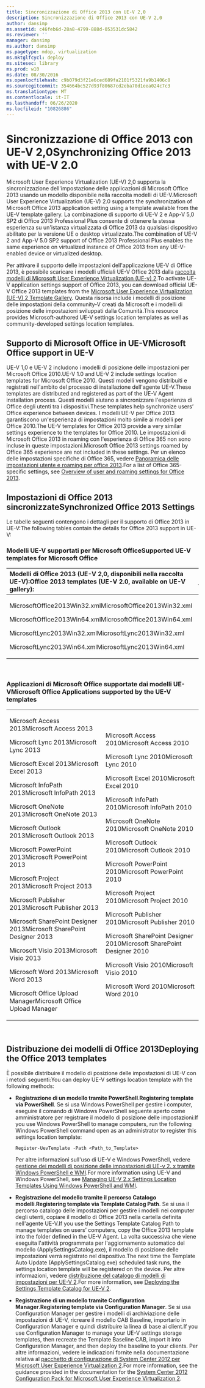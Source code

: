 ```yaml
---
title: Sincronizzazione di Office 2013 con UE-V 2,0
description: Sincronizzazione di Office 2013 con UE-V 2,0
author: dansimp
ms.assetid: c46feb6d-28a8-4799-888d-053531dc5842
ms.reviewer: ''
manager: dansimp
ms.author: dansimp
ms.pagetype: mdop, virtualization
ms.mktglfcycl: deploy
ms.sitesec: library
ms.prod: w10
ms.date: 08/30/2016
ms.openlocfilehash: c9b079d3f21e6ced689fa2101f5321fa9b1406c8
ms.sourcegitcommit: 354664bc527d93f80687cd2eba70d1eea024c7c3
ms.translationtype: MT
ms.contentlocale: it-IT
ms.lasthandoff: 06/26/2020
ms.locfileid: "10826886"
---
```

# <span data-ttu-id="4647c-103">Sincronizzazione di Office 2013 con UE-V 2,0</span><span class="sxs-lookup"><span data-stu-id="4647c-103">Synchronizing Office 2013 with UE-V 2.0</span></span>


<span data-ttu-id="4647c-104">Microsoft User Experience Virtualization (UE-V) 2,0 supporta la sincronizzazione dell'impostazione delle applicazioni di Microsoft Office 2013 usando un modello disponibile nella raccolta modelli di UE-V.</span><span class="sxs-lookup"><span data-stu-id="4647c-104">Microsoft User Experience Virtualization (UE-V) 2.0 supports the synchronization of Microsoft Office 2013 application setting using a template available from the UE-V template gallery.</span></span> <span data-ttu-id="4647c-105">La combinazione di supporto di UE-V 2 e App-V 5,0 SP2 di Office 2013 Professional Plus consente di ottenere la stessa esperienza su un'istanza virtualizzata di Office 2013 da qualsiasi dispositivo abilitato per la versione UE o desktop virtualizzato.</span><span class="sxs-lookup"><span data-stu-id="4647c-105">The combination of UE-V 2 and App-V 5.0 SP2 support of Office 2013 Professional Plus enables the same experience on virtualized instance of Office 2013 from any UE-V-enabled device or virtualized desktop.</span></span>

<span data-ttu-id="4647c-106">Per attivare il supporto delle impostazioni dell'applicazione UE-V di Office 2013, è possibile scaricare i modelli ufficiali UE-V Office 2013 dalla [raccolta modelli di Microsoft User Experience Virtualization (UE-v) 2](https://go.microsoft.com/fwlink/p/?LinkId=246589).</span><span class="sxs-lookup"><span data-stu-id="4647c-106">To activate UE-V application settings support of Office 2013, you can download official UE-V Office 2013 templates from the [Microsoft User Experience Virtualization (UE-V) 2 Template Gallery](https://go.microsoft.com/fwlink/p/?LinkId=246589).</span></span> <span data-ttu-id="4647c-107">Questa risorsa include i modelli di posizione delle impostazioni della community-V creati da Microsoft e i modelli di posizione delle impostazioni sviluppati dalla Comunità.</span><span class="sxs-lookup"><span data-stu-id="4647c-107">This resource provides Microsoft-authored UE-V settings location templates as well as community-developed settings location templates.</span></span>

## <span data-ttu-id="4647c-108">Supporto di Microsoft Office in UE-V</span><span class="sxs-lookup"><span data-stu-id="4647c-108">Microsoft Office support in UE-V</span></span>


<span data-ttu-id="4647c-109">UE-V 1,0 e UE-V 2 includono i modelli di posizione delle impostazioni per Microsoft Office 2010.</span><span class="sxs-lookup"><span data-stu-id="4647c-109">UE-V 1.0 and UE-V 2 include settings location templates for Microsoft Office 2010.</span></span> <span data-ttu-id="4647c-110">Questi modelli vengono distribuiti e registrati nell'ambito del processo di installazione dell'agente UE-V.</span><span class="sxs-lookup"><span data-stu-id="4647c-110">These templates are distributed and registered as part of the UE-V Agent installation process.</span></span> <span data-ttu-id="4647c-111">Questi modelli aiutano a sincronizzare l'esperienza di Office degli utenti tra i dispositivi.</span><span class="sxs-lookup"><span data-stu-id="4647c-111">These templates help synchronize users’ Office experience between devices.</span></span> <span data-ttu-id="4647c-112">I modelli UE-V per Office 2013 garantiscono un'esperienza di impostazioni molto simile ai modelli per Office 2010.</span><span class="sxs-lookup"><span data-stu-id="4647c-112">The UE-V templates for Office 2013 provide a very similar settings experience to the templates for Office 2010.</span></span> <span data-ttu-id="4647c-113">Le impostazioni di Microsoft Office 2013 in roaming con l'esperienza di Office 365 non sono incluse in queste impostazioni.</span><span class="sxs-lookup"><span data-stu-id="4647c-113">Microsoft Office 2013 settings roamed by Office 365 experience are not included in these settings.</span></span> <span data-ttu-id="4647c-114">Per un elenco delle impostazioni specifiche di Office 365, vedere [Panoramica delle impostazioni utente e roaming per office 2013](https://go.microsoft.com/fwlink/p/?LinkId=391220).</span><span class="sxs-lookup"><span data-stu-id="4647c-114">For a list of Office 365-specific settings, see [Overview of user and roaming settings for Office 2013](https://go.microsoft.com/fwlink/p/?LinkId=391220).</span></span>

## <span data-ttu-id="4647c-115">Impostazioni di Office 2013 sincronizzate</span><span class="sxs-lookup"><span data-stu-id="4647c-115">Synchronized Office 2013 Settings</span></span>


<span data-ttu-id="4647c-116">Le tabelle seguenti contengono i dettagli per il supporto di Office 2013 in UE-V:</span><span class="sxs-lookup"><span data-stu-id="4647c-116">The following tables contain the details for Office 2013 support in UE-V:</span></span>

### <span data-ttu-id="4647c-117">Modelli UE-V supportati per Microsoft Office</span><span class="sxs-lookup"><span data-stu-id="4647c-117">Supported UE-V templates for Microsoft Office</span></span>

<table>
<colgroup>
<col width="50%" />
<col width="50%" />
</colgroup>
<thead>
<tr class="header">
<th align="left"><span data-ttu-id="4647c-118">Modelli di Office 2013 (UE-V 2,0, disponibili nella raccolta UE-V):</span><span class="sxs-lookup"><span data-stu-id="4647c-118">Office 2013 templates (UE-V 2.0, available on UE-V gallery):</span></span></th>
<th align="left"><span data-ttu-id="4647c-119">Modelli di Office 2010 (UE-V 1,0 &amp; 1,0 SP1):</span><span class="sxs-lookup"><span data-stu-id="4647c-119">Office 2010 templates (UE-V 1.0 &amp; 1.0 SP1):</span></span></th>
</tr>
</thead>
<tbody>
<tr class="odd">
<td align="left"><p><span data-ttu-id="4647c-120">MicrosoftOffice2013Win32.xml</span><span class="sxs-lookup"><span data-stu-id="4647c-120">MicrosoftOffice2013Win32.xml</span></span></p>
<p><span data-ttu-id="4647c-121">MicrosoftOffice2013Win64.xml</span><span class="sxs-lookup"><span data-stu-id="4647c-121">MicrosoftOffice2013Win64.xml</span></span></p>
<p><span data-ttu-id="4647c-122">MicrosoftLync2013Win32.xml</span><span class="sxs-lookup"><span data-stu-id="4647c-122">MicrosoftLync2013Win32.xml</span></span></p>
<p><span data-ttu-id="4647c-123">MicrosoftLync2013Win64.xml</span><span class="sxs-lookup"><span data-stu-id="4647c-123">MicrosoftLync2013Win64.xml</span></span></p></td>
<td align="left"><p><span data-ttu-id="4647c-124">MicrosoftOffice2010Win32.xml</span><span class="sxs-lookup"><span data-stu-id="4647c-124">MicrosoftOffice2010Win32.xml</span></span></p>
<p><span data-ttu-id="4647c-125">MicrosoftOffice2010Win64.xml</span><span class="sxs-lookup"><span data-stu-id="4647c-125">MicrosoftOffice2010Win64.xml</span></span></p>
<p><span data-ttu-id="4647c-126">MicrosoftLync2010.xml</span><span class="sxs-lookup"><span data-stu-id="4647c-126">MicrosoftLync2010.xml</span></span></p>
<p></p></td>
</tr>
</tbody>
</table>

 

### <span data-ttu-id="4647c-127">Applicazioni di Microsoft Office supportate dai modelli UE-V</span><span class="sxs-lookup"><span data-stu-id="4647c-127">Microsoft Office Applications supported by the UE-V templates</span></span>

<table>
<colgroup>
<col width="50%" />
<col width="50%" />
</colgroup>
<tbody>
<tr class="odd">
<td align="left"><p><span data-ttu-id="4647c-128">Microsoft Access 2013</span><span class="sxs-lookup"><span data-stu-id="4647c-128">Microsoft Access 2013</span></span></p>
<p><span data-ttu-id="4647c-129">Microsoft Lync 2013</span><span class="sxs-lookup"><span data-stu-id="4647c-129">Microsoft Lync 2013</span></span></p>
<p><span data-ttu-id="4647c-130">Microsoft Excel 2013</span><span class="sxs-lookup"><span data-stu-id="4647c-130">Microsoft Excel 2013</span></span></p>
<p><span data-ttu-id="4647c-131">Microsoft InfoPath 2013</span><span class="sxs-lookup"><span data-stu-id="4647c-131">Microsoft InfoPath 2013</span></span></p>
<p><span data-ttu-id="4647c-132">Microsoft OneNote 2013</span><span class="sxs-lookup"><span data-stu-id="4647c-132">Microsoft OneNote 2013</span></span></p>
<p><span data-ttu-id="4647c-133">Microsoft Outlook 2013</span><span class="sxs-lookup"><span data-stu-id="4647c-133">Microsoft Outlook 2013</span></span></p>
<p><span data-ttu-id="4647c-134">Microsoft PowerPoint 2013</span><span class="sxs-lookup"><span data-stu-id="4647c-134">Microsoft PowerPoint 2013</span></span></p>
<p><span data-ttu-id="4647c-135">Microsoft Project 2013</span><span class="sxs-lookup"><span data-stu-id="4647c-135">Microsoft Project 2013</span></span></p>
<p><span data-ttu-id="4647c-136">Microsoft Publisher 2013</span><span class="sxs-lookup"><span data-stu-id="4647c-136">Microsoft Publisher 2013</span></span></p>
<p><span data-ttu-id="4647c-137">Microsoft SharePoint Designer 2013</span><span class="sxs-lookup"><span data-stu-id="4647c-137">Microsoft SharePoint Designer 2013</span></span></p>
<p><span data-ttu-id="4647c-138">Microsoft Visio 2013</span><span class="sxs-lookup"><span data-stu-id="4647c-138">Microsoft Visio 2013</span></span></p>
<p><span data-ttu-id="4647c-139">Microsoft Word 2013</span><span class="sxs-lookup"><span data-stu-id="4647c-139">Microsoft Word 2013</span></span></p>
<p><span data-ttu-id="4647c-140">Microsoft Office Upload Manager</span><span class="sxs-lookup"><span data-stu-id="4647c-140">Microsoft Office Upload Manager</span></span></p></td>
<td align="left"><p><span data-ttu-id="4647c-141">Microsoft Access 2010</span><span class="sxs-lookup"><span data-stu-id="4647c-141">Microsoft Access 2010</span></span></p>
<p><span data-ttu-id="4647c-142">Microsoft Lync 2010</span><span class="sxs-lookup"><span data-stu-id="4647c-142">Microsoft Lync 2010</span></span></p>
<p><span data-ttu-id="4647c-143">Microsoft Excel 2010</span><span class="sxs-lookup"><span data-stu-id="4647c-143">Microsoft Excel 2010</span></span></p>
<p><span data-ttu-id="4647c-144">Microsoft InfoPath 2010</span><span class="sxs-lookup"><span data-stu-id="4647c-144">Microsoft InfoPath 2010</span></span></p>
<p><span data-ttu-id="4647c-145">Microsoft OneNote 2010</span><span class="sxs-lookup"><span data-stu-id="4647c-145">Microsoft OneNote 2010</span></span></p>
<p><span data-ttu-id="4647c-146">Microsoft Outlook 2010</span><span class="sxs-lookup"><span data-stu-id="4647c-146">Microsoft Outlook 2010</span></span></p>
<p><span data-ttu-id="4647c-147">Microsoft PowerPoint 2010</span><span class="sxs-lookup"><span data-stu-id="4647c-147">Microsoft PowerPoint 2010</span></span></p>
<p><span data-ttu-id="4647c-148">Microsoft Project 2010</span><span class="sxs-lookup"><span data-stu-id="4647c-148">Microsoft Project 2010</span></span></p>
<p><span data-ttu-id="4647c-149">Microsoft Publisher 2010</span><span class="sxs-lookup"><span data-stu-id="4647c-149">Microsoft Publisher 2010</span></span></p>
<p><span data-ttu-id="4647c-150">Microsoft SharePoint Designer 2010</span><span class="sxs-lookup"><span data-stu-id="4647c-150">Microsoft SharePoint Designer 2010</span></span></p>
<p><span data-ttu-id="4647c-151">Microsoft Visio 2010</span><span class="sxs-lookup"><span data-stu-id="4647c-151">Microsoft Visio 2010</span></span></p>
<p><span data-ttu-id="4647c-152">Microsoft Word 2010</span><span class="sxs-lookup"><span data-stu-id="4647c-152">Microsoft Word 2010</span></span></p>
<p></p></td>
</tr>
</tbody>
</table>

 

## <span data-ttu-id="4647c-153">Distribuzione dei modelli di Office 2013</span><span class="sxs-lookup"><span data-stu-id="4647c-153">Deploying the Office 2013 templates</span></span>


<span data-ttu-id="4647c-154">È possibile distribuire il modello di posizione delle impostazioni di UE-V con i metodi seguenti:</span><span class="sxs-lookup"><span data-stu-id="4647c-154">You can deploy UE-V settings location template with the following methods:</span></span>

-   <span data-ttu-id="4647c-155">**Registrazione di un modello tramite PowerShell**.</span><span class="sxs-lookup"><span data-stu-id="4647c-155">**Registering template via PowerShell**.</span></span> <span data-ttu-id="4647c-156">Se si usa Windows PowerShell per gestire i computer, eseguire il comando di Windows PowerShell seguente aperto come amministratore per registrare il modello di posizione delle impostazioni:</span><span class="sxs-lookup"><span data-stu-id="4647c-156">If you use Windows PowerShell to manage computers, run the following Windows PowerShell command open as an administrator to register this settings location template:</span></span>

    ``` syntax
    Register-UevTemplate -Path <Path_to_Template>
    ```

    <span data-ttu-id="4647c-157">Per altre informazioni sull'uso di UE-V e Windows PowerShell, vedere [gestione dei modelli di posizione delle impostazioni di UE-v 2. x tramite Windows PowerShell e WMI](managing-ue-v-2x-settings-location-templates-using-windows-powershell-and-wmi-both-uevv2.md).</span><span class="sxs-lookup"><span data-stu-id="4647c-157">For more information using UE-V and Windows PowerShell, see [Managing UE-V 2.x Settings Location Templates Using Windows PowerShell and WMI](managing-ue-v-2x-settings-location-templates-using-windows-powershell-and-wmi-both-uevv2.md).</span></span>

-   <span data-ttu-id="4647c-158">**Registrazione del modello tramite il percorso Catalogo modelli**.</span><span class="sxs-lookup"><span data-stu-id="4647c-158">**Registering template via Template Catalog Path**.</span></span> <span data-ttu-id="4647c-159">Se si usa il percorso catalogo delle impostazioni per gestire i modelli nei computer degli utenti, copiare il modello di Office 2013 nella cartella definita nell'agente UE-V.</span><span class="sxs-lookup"><span data-stu-id="4647c-159">If you use the Settings Template Catalog Path to manage templates on users’ computers, copy the Office 2013 template into the folder defined in the UE-V Agent.</span></span> <span data-ttu-id="4647c-160">La volta successiva che viene eseguita l'attività programmata per l'aggiornamento automatico del modello (ApplySettingsCatalog.exe), il modello di posizione delle impostazioni verrà registrato nel dispositivo.</span><span class="sxs-lookup"><span data-stu-id="4647c-160">The next time the Template Auto Update (ApplySettingsCatalog.exe) scheduled task runs, the settings location template will be registered on the device.</span></span> <span data-ttu-id="4647c-161">Per altre informazioni, vedere [distribuzione del catalogo di modelli di impostazioni per UE-V 2](https://technet.microsoft.com/library/dn458942.aspx#deploycatalogue).</span><span class="sxs-lookup"><span data-stu-id="4647c-161">For more information, see [Deploying the Settings Template Catalog for UE-V 2](https://technet.microsoft.com/library/dn458942.aspx#deploycatalogue).</span></span>

-   <span data-ttu-id="4647c-162">**Registrazione di un modello tramite Configuration Manager**.</span><span class="sxs-lookup"><span data-stu-id="4647c-162">**Registering template via Configuration Manager**.</span></span> <span data-ttu-id="4647c-163">Se si usa Configuration Manager per gestire i modelli di archiviazione delle impostazioni di UE-V, ricreare il modello CAB Baseline, importarlo in Configuration Manager e quindi distribuire la linea di base ai client.</span><span class="sxs-lookup"><span data-stu-id="4647c-163">If you use Configuration Manager to manage your UE-V settings storage templates, then recreate the Template Baseline CAB, import it into Configuration Manager, and then deploy the baseline to your clients.</span></span> <span data-ttu-id="4647c-164">Per altre informazioni, vedere le indicazioni fornite nella documentazione relativa al [pacchetto di configurazione di System Center 2012 per Microsoft User Experience Virtualization 2](https://go.microsoft.com/fwlink/?LinkId=317263).</span><span class="sxs-lookup"><span data-stu-id="4647c-164">For more information, see the guidance provided in the documentation for the [System Center 2012 Configuration Pack for Microsoft User Experience Virtualization 2](https://go.microsoft.com/fwlink/?LinkId=317263).</span></span>






 

 





